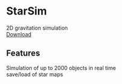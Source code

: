 # StarSim
2D gravitation simulation<br>
[Download](https://github.com/Grille98/StarSim/releases/download/0.3/StarSim.0.3.zip)<br>
## Features
Simulation of up to 2000 objects in real time<br>
save/load of star maps<br>
